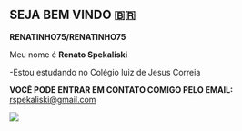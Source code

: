## SEJA BEM VINDO 🇧🇷


**RENATINHO75/RENATINHO75** 

Meu nome é **Renato Spekaliski**

-Estou estudando no Colégio luiz de Jesus Correia


**VOCÊ PODE ENTRAR EM CONTATO COMIGO PELO EMAIL:**
rspekaliski@gmail.com


![](https://media.tenor.com/LD-Bgk2DQPoAAAAi/messi-copa-del-mundo-2022.gif)

